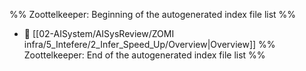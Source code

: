 %% Zoottelkeeper: Beginning of the autogenerated index file list  %%
- 📄 [[02-AISystem/AISysReview/ZOMI infra/5_Intefere/2_Infer_Speed_Up/Overview|Overview]]
%% Zoottelkeeper: End of the autogenerated index file list  %%
